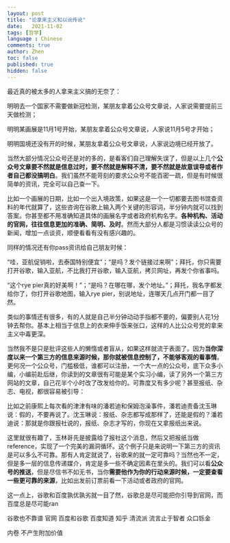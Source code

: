 ```yaml
---
layout: post
title: "论拿来主义和以讹传讹"
date:   2021-11-02
tags: [哲学]
language : Chinese
comments: true
author: Zhen
toc: false
published: true
hidden: false
---
```

最近真的被太多的人拿来主义搞的无奈了：

明明去一个国家不需要做新冠检测，某朋友拿着公众号文章说，人家说需要提前三天做检测；

明明某画展是11月1号开始，某朋友拿着公众号文章说，人家说11月5号才开始；

明明国境还没有开的时候，某朋友拿着公众号文章说，人家说边境已经开放了。

当然大部分情况公众号还是对的多的，是看客们自己理解失误了，但是以上几个**公众号文章要不然就是信息过时，要不然就是解释不清，要不然就是故意误导或者作者自己都没搞明白**。我们虽然不能苛刻的要求公众号不能百密一疏，但是有时候很简单的资讯，完全可以自己查一下。

比如一个画展的日期，比如一个出入境政策，如果这是一个一切都要去图书馆查资料的年代就算了，这些咨询在谷歌上输入两个关键的形容词，半分钟内就可以找到答案。你甚至都不用准确知道具体的画展名字或者政府机构名字。**各种机构、活动的官网，往往信息更加的准确、简明、及时**。然而大部分人都是习惯读读公众号的新闻，增加一点谈资，顺便看看有没有感兴趣的。

同样的情况还有你pass资讯给自己朋友时候：

“哇，亚航促销啦，去泰国特别便宜”；“是吗？发个链接过来啊”；拜托，你只需要打开谷歌，输入亚航，不比我打开谷歌，输入亚航，拷贝网址，再发个你省事吗。

“这个rye pier真的好美啊！”；“是吗？在哪在哪，发个地址。”；拜托，我名字都发给你了，你打开谷歌地图，输入rye pier，别说地址，连哪天几点开门都一目了然。

类似的事情还有很多，有的人就是自己半分钟动动手指都不要的，偏要别人花1分钟去帮你。基本上相当于信息上的衣来伸手饭来张口，这样的人比公众号党的拿来主义中毒更深。

当然我不是只是批评这些人的懒惰或者盲从，如果这样就流于表面了。因为**当你深度以来一个第三方的信息来源时候，那你就被信息控制了，不能够客观的看事情**。更何况一个公众号，门槛极低，谁都可以注册，一个大一点的公众号，底下众多小编，小编前赴后继，你读到的文章很有可能是某个实习小编，读了另外一个第三方网站的文章，自己花半个小时改了改发给你的。可靠度又有多少呢？甚至报纸、杂志、电视，都很容易被引导：

比如之前康熙上每次看的津津有味的潘若迪和保姆泡澡事件，潘若迪责备沈玉琳说：假的，不要再说了。沈玉琳说：报纸、杂志都写成那样了，还能是假的？潘若迪说：那就是你跟报社说的，报纸、杂志才写的，你现在又拿报纸出来说。

这里就很有趣了，玉林哥先是披露给了报社这个消息，然后又把报纸当做reference，实现了一个完美的漏洞循环。这个例子只是来说明一下第三方的资讯是可以多么不可靠。那有人肯定就说了，谷歌来的就一定可靠吗？当然也不一定，但是多一层的信息传递媒介，肯定是多一些不确定因素在里头的。我们可以看**公众号的推送**，但是尽信书不如无书，当你**需要他作为你的行动来源时候，一定要查看一些更可靠的来源**，比如出发前订票前看一下活动或者政府的官网。

这一点上，谷歌和百度孰优孰劣就一目了然，谷歌总是尽可能把你引导到官网，而百度总是尽可能ran
 
谷歌也不靠谱 官网
百度和谷歌 百度知道 知乎
清流派
流言止于智者
众口铄金

内卷 不产生附加价值
<!--stackedit_data:
eyJoaXN0b3J5IjpbLTEyNjIxNjUxNjksLTE0MDgzMjMzODJdfQ
==
-->